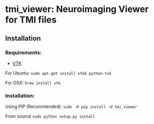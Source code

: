 # tmi_viewer: Neuroimaging Viewer for TMI files

## Installation

### Requirements:

* [VTK](http://www.vtk.org/download/)

For Ubuntu:
```sudo apt-get install vtk6 python-tvk```

For OSX:
```brew install vtk```

### Installation:

Using PIP (Recommended):
```sudo -H pip install -U tmi_viewer```

From source
```sudo python setup.py install```
